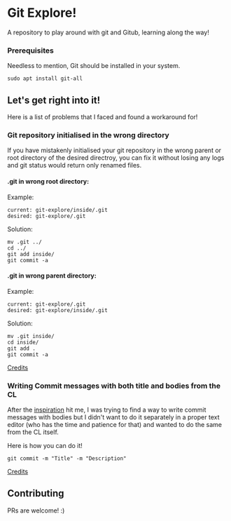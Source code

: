 # Git Explore!

A repository to play around with git and Gitub, learning along the way!

### Prerequisites

Needless to mention, Git should be installed in your system.

```
sudo apt install git-all
```

## Let's get right into it!

Here is a list of problems that I faced and found a workaround for!

### Git repository initialised in the wrong directory

If you have mistakenly initialised your git repository in the wrong parent or root directory of the desired directroy, you can fix it without losing any logs and git status would return only renamed files.

#### .git in wrong root directory:

Example:

    current: git-explore/inside/.git
    desired: git-explore/.git

Solution:

```
mv .git ../
cd ../
git add inside/
git commit -a
```

#### .git in wrong parent directory:

Example:

    current: git-explore/.git
    desired: git-explore/inside/.git

Solution:

```
mv .git inside/
cd inside/
git add .
git commit -a
```
[Credits](https://stackoverflow.com/questions/1918111/my-git-repository-is-in-the-wrong-root-directory-can-i-move-it-instead-of/3247756)

### Writing Commit messages with both title and bodies from the CL

After the [inspiration](https://chris.beams.io/posts/git-commit/#seven-rules) hit me, I was trying to find a way to write commit messages with bodies but I didn't want to do it separately in a proper text editor (who has the time and patience for that) and wanted to do the same from the CL itself.

Here is how you can do it!

```
git commit -m "Title" -m "Description"
```
[Credits](https://stackoverflow.com/a/22909204)

## Contributing

PRs are welcome! :)
